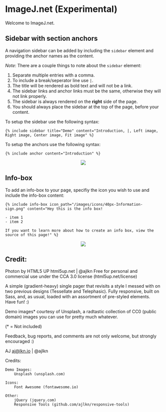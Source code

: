 ImageJ.net (Experimental)
===

Welcome to ImageJ.net.

## Sidebar with section anchors

A navigation sidebar can be added by including the `sidebar` element and providing the anchor names as the content. 

_Note_: There are a couple things to note about the `sidebar` element:

1. Separate multiple entries with a comma.
2. To include a break/seperator line use `|`.
3. The title will be rendered as bold text and will not be a link.
4. The sidebar links and anchor links must be the same, otherwise they will not link properly. 
5. The sidebar is always rendered on the **right** side of the page.
6. You should always place the sidebar at the top of the page, before your content.

To setup the sidebar use the following syntax:

```
{% include sidebar title="Demo" content="Introduction, |, Left image, Right image, Center image, Fit image" %}
```

To setup the anchors use the following syntax:

```
{% include anchor content="Introduction" %}
```

<p align="center">
	<img src="/images/readme/sidebar.png">
</p>


## Info-box

To add an info-box to your page, specifiy the icon you wish to use and include the info-box content:

```
{% include info-box icon_path="/images/icons/40px-Information-sign.png" content="Hey this is the info box! 

- item 1
- item 2

If you want to learn more about how to create an info box, view the source of this page!" %}
```

<p align="center">
	<img src="/images/readme/info-box.png">
</p>

Credit:
------------------

Photon by HTML5 UP
html5up.net | @ajlkn
Free for personal and commercial use under the CCA 3.0 license (html5up.net/license)


A simple (gradient-heavy) single pager that revisits a style I messed with on two
previous designs (Tessellate and Telephasic). Fully responsive, built on Sass,
and, as usual, loaded with an assortment of pre-styled elements. Have fun! :)

Demo images* courtesy of Unsplash, a radtastic collection of CC0 (public domain) images
you can use for pretty much whatever.

(* = Not included)

Feedback, bug reports, and comments are not only welcome, but strongly encouraged :)

AJ
aj@lkn.io | @ajlkn


Credits:

	Demo Images:
		Unsplash (unsplash.com)

	Icons:
		Font Awesome (fontawesome.io)

	Other:
		jQuery (jquery.com)
		Responsive Tools (github.com/ajlkn/responsive-tools)
